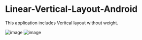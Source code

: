 # Linear-Vertical-Layout-Android
This application includes Veritcal layout without weight.

![image](https://user-images.githubusercontent.com/71166016/166877351-b39d27d3-a76f-4584-aa6e-4c3c3ad3557b.png)
![image](https://user-images.githubusercontent.com/71166016/166878132-7a43e546-deae-4bfc-9132-baaead3a671b.png)


